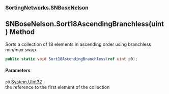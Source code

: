### [SortingNetworks](SortingNetworks.md 'SortingNetworks').[SNBoseNelson](SortingNetworks_SNBoseNelson.md 'SortingNetworks.SNBoseNelson')
## SNBoseNelson.Sort18AscendingBranchless(uint) Method
Sorts a collection of 18 elements in ascending order using branchless min/max swap.  
```csharp
public static void Sort18AscendingBranchless(ref uint p0);
```
#### Parameters
<a name='SortingNetworks_SNBoseNelson_Sort18AscendingBranchless(uint)_p0'></a>
`p0` [System.UInt32](https://docs.microsoft.com/en-us/dotnet/api/System.UInt32 'System.UInt32')  
the reference to the first element of the collection
  
